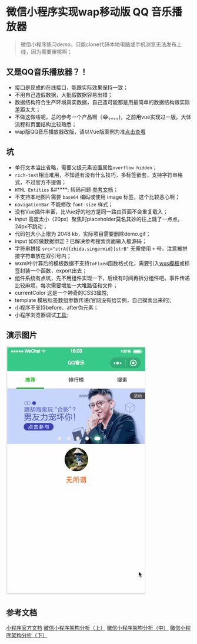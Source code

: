 # 微信小程序实现wap移动版 QQ 音乐播放器
> 微信小程序练习demo，只能clone代码本地电脑或手机浏览无法发布上线，因为需要审核啊；


## 又是QQ音乐播放器？！
- 接口是现成的在线接口，能跟实际效果保持一致；
- 不用自己造假数据，大批假数据容易出错；
- 数据结构符合生产环境真实数据，自己造可能都是用最简单的数据结构跟实际差距太大；
- 不做这做啥呢，总的参考一个产品啊（😂。。。。)，之前用vue实现过一版。大体流程和页面结构比较熟悉；
- wap版QQ音乐播放器改版，请以Vue版案例为准[点击查看](http://dabaipm.cn/qq_music/index.html)


## 坑
- 单行文本溢出省略，需要父级元素设置属性`overflow hidden`；
- `rich-text`相当难用，不知道有没有什么技巧，多标签嵌套，支持字符串格式，不过官方不提倡；
- `HTML Entities` &#****; 转码问题 [参考文档](https://ourcodeworld.com/articles/read/188/encode-and-decode-html-entities-using-pure-javascript)；
- 不支持本地图片需要 `base64` 编码或使用 image 标签，这个比较恶心啊；
- `navigationBar` 不能修改 `font-size` 样式；
- 没有Vue插件丰富，比Vue好的地方是同一路由页面不会重复载入；
- input 高度太小（20px）聚焦时placeholder莫名其妙的往上跳了一点点，24px不跳动；
- 代码包大小上限为 2048 kb，实际项目需要删除demo.gif；
- input 如何做数据绑定？已解决参考搜索页面输入框源码；
- 字符串拼接 `src="strA{{zhida.singermid}}strB"` 无需使用 `+` 号，注意被拼接字符串放在双引号内；
- wxml中计算后的模板数据不支持`toFixed`函数格式化，需要引入[wxs模板](https://mp.weixin.qq.com/debug/wxadoc/dev/framework/view/wxs/01wxs-module.html)或标签封装一个函数，export出去；
- 组件系统有点坑，先不用组件实现一下，后续有时间再拆分组件吧。事件传递比较麻烦，每次需要增加一大堆路径和文件；
- currentColor 这是一个神奇的CSS3属性;
- template 模板标签数组参数传递(官网没有给实例，自己摸索出来的);
- 小程序不支持before、after伪元素；
- 小程序浏览器调试[工具](https://chemzqm.github.io/wept/#/home);



## 演示图片
![](https://github.com/chengjun2014/f_grid/blob/master/demo.gif)

## 参考文档
[小程序官方文档](https://mp.weixin.qq.com/debug/wxadoc/dev/)
[微信小程序架构分析（上）](https://zhuanlan.zhihu.com/p/22754296)
[微信小程序架构分析（中）](https://zhuanlan.zhihu.com/p/22765476)
[微信小程序架构分析（下）](https://zhuanlan.zhihu.com/p/22932309)
